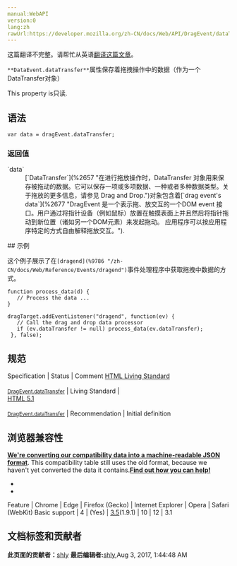 ```yaml
---
manual:WebAPI
version:0
lang:zh
rawUrl:https://developer.mozilla.org/zh-CN/docs/Web/API/DragEvent/dataTransfer
---
```




这篇翻译不完整。请帮忙从英语[翻译这篇文章](%24253 "")。







`**DataEvent.dataTransfer**`属性保存着拖拽操作中的数据（作为一个DataTransfer对象）



This property is只读.


## 语法<a name="语法"></a>

```
var data = dragEvent.dataTransfer;

```

### 返回值<a name="返回值"></a>
<dl><dt id=''>`data`</dt><dd>[`DataTransfer`](%2657 "在进行拖放操作时，DataTransfer 对象用来保存被拖动的数据。它可以保存一项或多项数据、一种或者多种数据类型。关于拖放的更多信息，请参见 Drag and Drop.")对象包含着[`drag event's data`](%2677 "DragEvent 是一个表示拖、放交互的一个DOM event 接口。用户通过将指针设备（例如鼠标）放置在触摸表面上并且然后将指针拖动到新位置（诸如另一个DOM元素）来发起拖动。 应用程序可以按应用程序特定的方式自由解释拖放交互。").</dd></dl>
## 示例<a name="示例"></a>


这个例子展示了在`[dragend](%9786 "/zh-CN/docs/Web/Reference/Events/dragend")`事件处理程序中获取拖拽中数据的方式。


```
function process_data(d) {
   // Process the data ...
}

dragTarget.addEventListener("dragend", function(ev) {
   // Call the drag and drop data processor
   if (ev.dataTransfer != null) process_data(ev.dataTransfer);
 }, false);
```

## 规范<a name="规范"></a>
Specification | Status | Comment 
[HTML Living Standard<br></br><small>DragEvent.dataTransfer</small>](%24254 "") | Living Standard |  
[HTML 5.1<br></br><small>DragEvent.dataTransfer</small>](%24255 "") | Recommendation | Initial definition 


## 浏览器兼容性<a name="浏览器兼容性"></a>


**[We&#39;re converting our compatibility data into a machine-readable JSON format](%3344 "")**. This compatibility table still uses the old format, because we haven&#39;t yet converted the data it contains.**[Find out how you can help!](%3392 "")**


* 
* 
Feature | Chrome | Edge | Firefox (Gecko) | Internet Explorer | Opera | Safari (WebKit) 
Basic support | 4 | (Yes) | [3.5](%3393 "Released on 2009-06-30.")(1.9.1) | 10 | 12 | 3.1 






## 文档标签和贡献者
**此页面的贡献者：**[shly](%24256 "")
**最后编辑者:**[shly](%24256 ""),<time>Aug 3, 2017, 1:44:48 AM</time>


